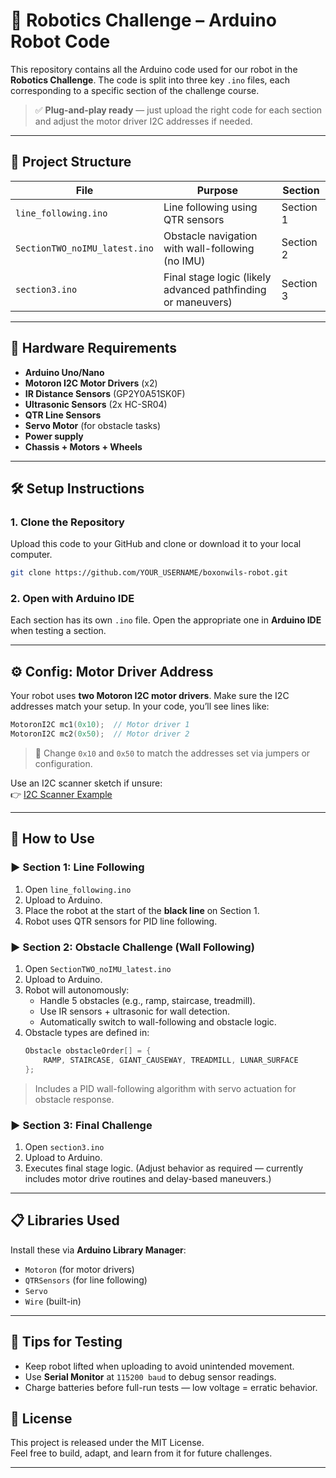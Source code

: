 
# 🤖 Robotics Challenge – Arduino Robot Code

This repository contains all the Arduino code used for our robot in the **Robotics Challenge**. The code is split into three key `.ino` files, each corresponding to a specific section of the challenge course.

> ✅ **Plug-and-play ready** — just upload the right code for each section and adjust the motor driver I2C addresses if needed.

---

## 🧭 Project Structure

| File                        | Purpose                              | Section     |
|-----------------------------|--------------------------------------|-------------|
| `line_following.ino`        | Line following using QTR sensors     | Section 1   |
| `SectionTWO_noIMU_latest.ino` | Obstacle navigation with wall-following (no IMU) | Section 2 |
| `section3.ino`              | Final stage logic (likely advanced pathfinding or maneuvers) | Section 3 |

---

## 🔧 Hardware Requirements

- **Arduino Uno/Nano**
- **Motoron I2C Motor Drivers** (x2)
- **IR Distance Sensors** (GP2Y0A51SK0F)
- **Ultrasonic Sensors** (2x HC-SR04)
- **QTR Line Sensors**
- **Servo Motor** (for obstacle tasks)
- **Power supply**
- **Chassis + Motors + Wheels**

---

## 🛠️ Setup Instructions

### 1. Clone the Repository
Upload this code to your GitHub and clone or download it to your local computer.

```bash
git clone https://github.com/YOUR_USERNAME/boxonwils-robot.git
```

### 2. Open with Arduino IDE
Each section has its own `.ino` file. Open the appropriate one in **Arduino IDE** when testing a section.

---

## ⚙️ Config: Motor Driver Address

Your robot uses **two Motoron I2C motor drivers**. Make sure the I2C addresses match your setup. In your code, you’ll see lines like:

```cpp
MotoronI2C mc1(0x10);  // Motor driver 1
MotoronI2C mc2(0x50);  // Motor driver 2
```

> 📌 Change `0x10` and `0x50` to match the addresses set via jumpers or configuration.

Use an I2C scanner sketch if unsure:  
👉 [I2C Scanner Example](https://playground.arduino.cc/Main/I2cScanner/)

---

## 🚦 How to Use

### ▶ Section 1: Line Following

1. Open `line_following.ino`
2. Upload to Arduino.
3. Place the robot at the start of the **black line** on Section 1.
4. Robot uses QTR sensors for PID line following.

### ▶ Section 2: Obstacle Challenge (Wall Following)

1. Open `SectionTWO_noIMU_latest.ino`
2. Upload to Arduino.
3. Robot will autonomously:
   - Handle 5 obstacles (e.g., ramp, staircase, treadmill).
   - Use IR sensors + ultrasonic for wall detection.
   - Automatically switch to wall-following and obstacle logic.
4. Obstacle types are defined in:
   ```cpp
   Obstacle obstacleOrder[] = {
       RAMP, STAIRCASE, GIANT_CAUSEWAY, TREADMILL, LUNAR_SURFACE
   };
   ```

> Includes a PID wall-following algorithm with servo actuation for obstacle response.

### ▶ Section 3: Final Challenge

1. Open `section3.ino`
2. Upload to Arduino.
3. Executes final stage logic. (Adjust behavior as required — currently includes motor drive routines and delay-based maneuvers.)

---

## 📋 Libraries Used

Install these via **Arduino Library Manager**:

- `Motoron` (for motor drivers)
- `QTRSensors` (for line following)
- `Servo`
- `Wire` (built-in)

---

## 🧪 Tips for Testing

- Keep robot lifted when uploading to avoid unintended movement.
- Use **Serial Monitor** at `115200 baud` to debug sensor readings.
- Charge batteries before full-run tests — low voltage = erratic behavior.


## 📄 License

This project is released under the MIT License.  
Feel free to build, adapt, and learn from it for future challenges.

---

